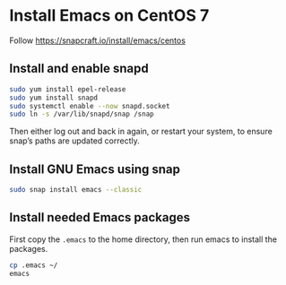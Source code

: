 # Install Emacs on CentOS 7
Follow https://snapcraft.io/install/emacs/centos

## Install and enable snapd
``` bash
sudo yum install epel-release
sudo yum install snapd
sudo systemctl enable --now snapd.socket
sudo ln -s /var/lib/snapd/snap /snap
```

Then either log out and back in again, or restart your system, to ensure snap’s paths are updated correctly.

## Install GNU Emacs using snap
``` bash
sudo snap install emacs --classic
```

## Install needed Emacs packages
First copy the `.emacs` to the home directory, then run emacs to install the packages.
``` bash
cp .emacs ~/
emacs
```
